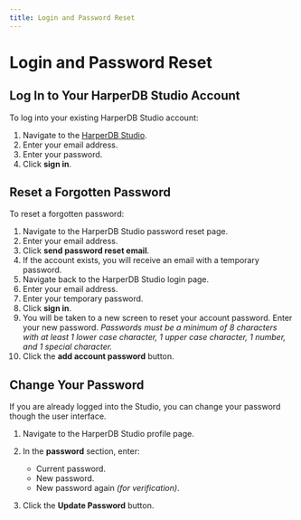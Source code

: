 ```yaml
---
title: Login and Password Reset
---
```


# Login and Password Reset

## Log In to Your HarperDB Studio Account

To log into your existing HarperDB Studio account:

1) Navigate to the [HarperDB Studio](https:/studio.harperdb.io/). 
2) Enter your email address. 
3) Enter your password. 
4) Click **sign in**. 

## Reset a Forgotten Password

To reset a forgotten password:

1) Navigate to the HarperDB Studio password reset page. 
2) Enter your email address. 
3) Click **send password reset email**. 
4) If the account exists, you will receive an email with a temporary password. 
5) Navigate back to the HarperDB Studio login page. 
6) Enter your email address. 
7) Enter your temporary password. 
8) Click **sign in**. 
9) You will be taken to a new screen to reset your account password. Enter your new password.
*Passwords must be a minimum of 8 characters with at least 1 lower case character, 1 upper case character, 1 number, and 1 special character.*
10) Click the **add account password** button.

## Change Your Password

If you are already logged into the Studio, you can change your password though the user interface.

1) Navigate to the HarperDB Studio profile page.
2) In the **password** section, enter:

    * Current password. 
    * New password. 
    * New password again *(for verification)*.
4) Click the **Update Password** button.